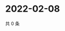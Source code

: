 # 2022-02-08

共 0 条

<!-- BEGIN WEIBO -->
<!-- 最后更新时间 Tue Feb 08 2022 20:17:29 GMT+0800 (China Standard Time) -->

<!-- END WEIBO -->
